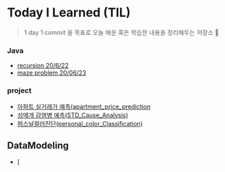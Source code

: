 # Today I Learned (TIL)
> 1 day 1 commit 을 목표로 오늘 배운 혹은 학습한 내용을 정리해두는 저장소 🐥


### Java
- [recursion 20/6/22](https://github.com/ParkJuEun95412/Java/blob/master/recursion.java/)
- [maze problem 20/06/23](https://github.com/ParkJuEun95412/Java/blob/master/Maze_problem)
### project
- [아파트 실거래가 예측(apartment_price_prediction](https://github.com/ParkJuEun95412/-Apartment_price_prediction/)
- [성매개 감염병 예측(STD_Cause_Analysis)](https://github.com/ParkJuEun95412/STD_Cause_Analysis)
- [퍼스널컬러진단(personal_color_Classification)](https://github.com/ParkJuEun95412/PersonalColor_Classification)
## DataModeling
- [
